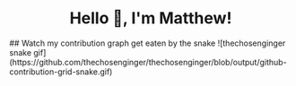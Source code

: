 <h1 align="center"> Hello 👋, I'm Matthew! </h1>
## Watch my contribution graph get eaten by the snake
![thechosenginger snake gif](https://github.com/thechosenginger/thechosenginger/blob/output/github-contribution-grid-snake.gif)
<!--
**thechosenginger/thechosenginger** is a ✨ _special_ ✨ repository because its `README.md` (this file) appears on your GitHub profile.

Here are some ideas to get you started:

- 🔭 I’m currently working on ...
- 🌱 I’m currently learning ...
- 👯 I’m looking to collaborate on ...
- 🤔 I’m looking for help with ...
- 💬 Ask me about ...
- 📫 How to reach me: ...
- 😄 Pronouns: ...
- ⚡ Fun fact: ...
-->
